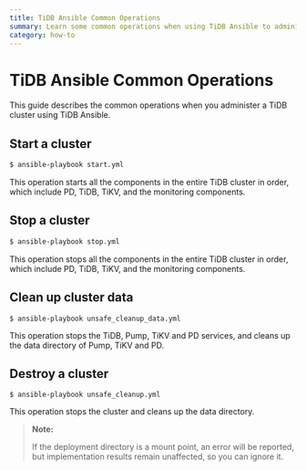 ```yaml
---
title: TiDB Ansible Common Operations
summary: Learn some common operations when using TiDB Ansible to administer a TiDB cluster.
category: how-to
---
```


# TiDB Ansible Common Operations

This guide describes the common operations when you administer a TiDB cluster using TiDB Ansible.

## Start a cluster

```bash
$ ansible-playbook start.yml
```

This operation starts all the components in the entire TiDB cluster in order, which include PD, TiDB, TiKV, and the monitoring components.

## Stop a cluster

```bash
$ ansible-playbook stop.yml
```

This operation stops all the components in the entire TiDB cluster in order, which include PD, TiDB, TiKV, and the monitoring components.

## Clean up cluster data

```
$ ansible-playbook unsafe_cleanup_data.yml
```

This operation stops the TiDB, Pump, TiKV and PD services, and cleans up the data directory of Pump, TiKV and PD.

## Destroy a cluster

```
$ ansible-playbook unsafe_cleanup.yml
```

This operation stops the cluster and cleans up the data directory.

> **Note:**
>
> If the deployment directory is a mount point, an error will be reported, but implementation results remain unaffected, so you can ignore it.
